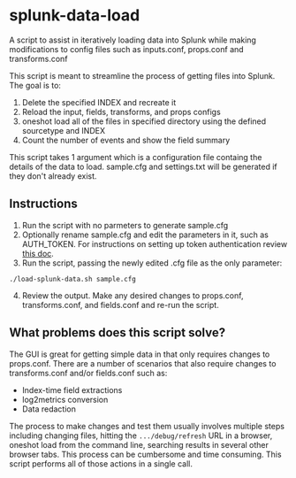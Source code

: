 # splunk-data-load
A script to assist in iteratively loading data into Splunk while making modifications to config files such as inputs.conf, props.conf and transforms.conf

This script is meant to streamline the process of getting files into Splunk.
The goal is to:
1. Delete the specified INDEX and recreate it
2. Reload the input, fields, transforms, and props configs
3. oneshot load all of the files in specified directory using the defined sourcetype and INDEX
4. Count the number of events and show the field summary

This script takes 1 argument which is a configuration file containg the details of
the data to load. sample.cfg and settings.txt will be generated if they don't already exist.

## Instructions
1. Run the script with no parmeters to generate sample.cfg
2. Optionally rename sample.cfg and edit the parameters in it, such as AUTH_TOKEN. For instructions on setting up token authentication review [this doc](https://docs.splunk.com/Documentation/Splunk/latest/Security/Setupauthenticationwithtokens).
3. Run the script, passing the newly edited .cfg file as the only parameter:
```
./load-splunk-data.sh sample.cfg
```
4. Review the output. Make any desired changes to props.conf, transforms.conf, and fields.conf and re-run the script.

## What problems does this script solve?
The GUI is great for getting simple data in that only requires changes to props.conf. There are a number of scenarios that also require changes to transforms.conf and/or fields.conf such as:
- Index-time field extractions
- log2metrics conversion
- Data redaction

The process to make changes and test them usually involves multiple steps including changing files, hitting the `.../debug/refresh` URL in a browser, oneshot load from the command line, searching results in several other browser tabs. This process can be cumbersome and time consuming. This script performs all of those actions in a single call. 
